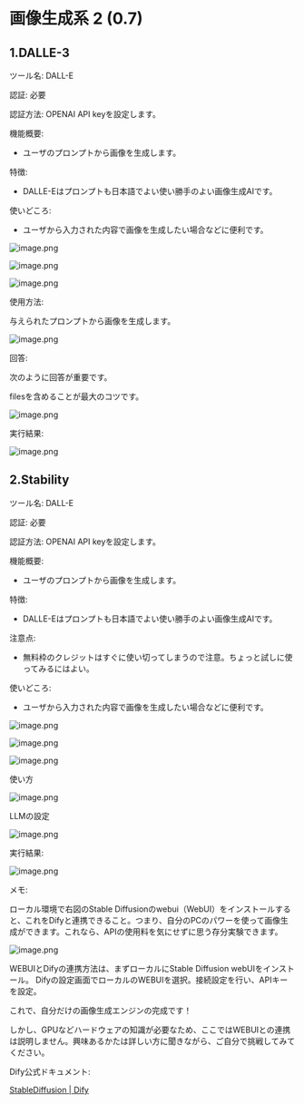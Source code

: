 # 画像生成系 2 (0.7)

## 1.DALLE-3

ツール名:  DALL-E

認証:   必要

認証方法:  OPENAI API keyを設定します。

機能概要:

- ユーザのプロンプトから画像を生成します。

特徴:

- DALLE-Eはプロンプトも日本語でよい使い勝手のよい画像生成AIです。

使いどころ:

- ユーザから入力された内容で画像を生成したい場合などに便利です。

![image.png](%E7%94%BB%E5%83%8F%E7%94%9F%E6%88%90%E7%B3%BB%202%20(0%207)%2010e2605602ac40db8ff7f9f5043d2339/image.png)

![image.png](%E7%94%BB%E5%83%8F%E7%94%9F%E6%88%90%E7%B3%BB%202%20(0%207)%2010e2605602ac40db8ff7f9f5043d2339/image%201.png)

![image.png](%E7%94%BB%E5%83%8F%E7%94%9F%E6%88%90%E7%B3%BB%202%20(0%207)%2010e2605602ac40db8ff7f9f5043d2339/image%202.png)

使用方法:

与えられたプロンプトから画像を生成します。

![image.png](%E7%94%BB%E5%83%8F%E7%94%9F%E6%88%90%E7%B3%BB%202%20(0%207)%2010e2605602ac40db8ff7f9f5043d2339/image%203.png)

回答:

次のように回答が重要です。

filesを含めることが最大のコツです。

![image.png](%E7%94%BB%E5%83%8F%E7%94%9F%E6%88%90%E7%B3%BB%202%20(0%207)%2010e2605602ac40db8ff7f9f5043d2339/image%204.png)

実行結果:

![image.png](%E7%94%BB%E5%83%8F%E7%94%9F%E6%88%90%E7%B3%BB%202%20(0%207)%2010e2605602ac40db8ff7f9f5043d2339/image%205.png)

## 2.Stability

ツール名:  DALL-E

認証:   必要

認証方法:  OPENAI API keyを設定します。

機能概要:

- ユーザのプロンプトから画像を生成します。

特徴:

- DALLE-Eはプロンプトも日本語でよい使い勝手のよい画像生成AIです。

注意点:

- 無料枠のクレジットはすぐに使い切ってしまうので注意。ちょっと試しに使ってみるにはよい。

使いどころ:

- ユーザから入力された内容で画像を生成したい場合などに便利です。

![image.png](%E7%94%BB%E5%83%8F%E7%94%9F%E6%88%90%E7%B3%BB%202%20(0%207)%2010e2605602ac40db8ff7f9f5043d2339/image%206.png)

![image.png](%E7%94%BB%E5%83%8F%E7%94%9F%E6%88%90%E7%B3%BB%202%20(0%207)%2010e2605602ac40db8ff7f9f5043d2339/image%207.png)

![image.png](%E7%94%BB%E5%83%8F%E7%94%9F%E6%88%90%E7%B3%BB%202%20(0%207)%2010e2605602ac40db8ff7f9f5043d2339/image%208.png)

使い方

![image.png](%E7%94%BB%E5%83%8F%E7%94%9F%E6%88%90%E7%B3%BB%202%20(0%207)%2010e2605602ac40db8ff7f9f5043d2339/image%209.png)

LLMの設定

![image.png](%E7%94%BB%E5%83%8F%E7%94%9F%E6%88%90%E7%B3%BB%202%20(0%207)%2010e2605602ac40db8ff7f9f5043d2339/image%2010.png)

実行結果:

![image.png](%E7%94%BB%E5%83%8F%E7%94%9F%E6%88%90%E7%B3%BB%202%20(0%207)%2010e2605602ac40db8ff7f9f5043d2339/image%2011.png)

メモ:

ローカル環境で右図のStable Diffusionのwebui（WebUI）をインストールすると、これをDifyと連携できること。つまり、自分のPCのパワーを使って画像生成ができます。これなら、APIの使用料を気にせずに思う存分実験できます。

![image.png](%E7%94%BB%E5%83%8F%E7%94%9F%E6%88%90%E7%B3%BB%202%20(0%207)%2010e2605602ac40db8ff7f9f5043d2339/image%2012.png)

WEBUIとDifyの連携方法は、まずローカルにStable Diffusion webUIをインストール。
Difyの設定画面でローカルのWEBUIを選択。接続設定を行い、APIキーを設定。

これで、自分だけの画像生成エンジンの完成です！

しかし、GPUなどハードウェアの知識が必要なため、ここではWEBUIとの連携は説明しません。興味あるかたは詳しい方に聞きながら、ご自分で挑戦してみてください。

Dify公式ドキュメント:

[StableDiffusion | Dify](https://docs.dify.ai/guides/tools/tool-configuration/stable-diffusion)